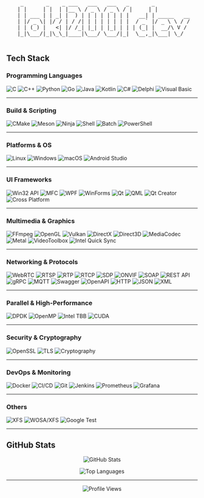 <div align="center">
 <pre style="user-select: none; -webkit-user-select: none; -moz-user-select: none; -ms-user-select: none;">
  _       _    _ ___   ___   ___   _       _           
 | |     | |  | |__ \ / _ \ / _ \ / |     | |          
 | | ___ | | _| |  ) | | | | | | | |   __| | _____   __
 | |/ _ \| |/ / | / /| | | | | | | |  / _` |/ _ \ \ / /
 | | (_) |   <| |/ /_| |_| | |_| | | | (_| |  __/\ V / 
 |_|\___/|_|\_\_|____|\___/ \___/|_|  \__,_|\___| \_/  
 </pre>
</div>

## Tech Stack

### Programming Languages
![C](https://img.shields.io/badge/C-A8B9CC?style=for-the-badge&logo=c&logoColor=black)
![C++](https://img.shields.io/badge/C++-00599C?style=for-the-badge&logo=c%2B%2B&logoColor=white)
![Python](https://img.shields.io/badge/Python-3776AB?style=for-the-badge&logo=python&logoColor=white)
![Go](https://img.shields.io/badge/Go-00ADD8?style=for-the-badge&logo=go&logoColor=white)
![Java](https://img.shields.io/badge/Java-ED8B00?style=for-the-badge&logo=java&logoColor=white)
![Kotlin](https://img.shields.io/badge/Kotlin-0095D5?style=for-the-badge&logo=kotlin&logoColor=white)
![C#](https://img.shields.io/badge/C%23-239120?style=for-the-badge&logo=c-sharp&logoColor=white)
![Delphi](https://img.shields.io/badge/Delphi-EE1F35?style=for-the-badge&logo=delphi&logoColor=white)
![Visual Basic](https://img.shields.io/badge/Visual%20Basic-5C2D91?style=for-the-badge&logo=.net&logoColor=white)

---

### Build & Scripting
![CMake](https://img.shields.io/badge/CMake-064F8C?style=for-the-badge&logo=cmake&logoColor=white)
![Meson](https://img.shields.io/badge/Meson-007800?style=for-the-badge&logo=meson&logoColor=white)
![Ninja](https://img.shields.io/badge/Ninja-000000?style=for-the-badge&logo=ninja&logoColor=white)
![Shell](https://img.shields.io/badge/Shell-89E051?style=for-the-badge&logo=gnu-bash&logoColor=black)
![Batch](https://img.shields.io/badge/Batch-4D4D4D?style=for-the-badge&logo=windows-terminal&logoColor=white)
![PowerShell](https://img.shields.io/badge/PowerShell-5391FE?style=for-the-badge&logo=powershell&logoColor=white)

---

### Platforms & OS
![Linux](https://img.shields.io/badge/Linux-FCC624?style=for-the-badge&logo=linux&logoColor=black)
![Windows](https://img.shields.io/badge/Windows-0078D6?style=for-the-badge&logo=windows&logoColor=white)
![macOS](https://img.shields.io/badge/macOS-000000?style=for-the-badge&logo=apple&logoColor=white)
![Android Studio](https://img.shields.io/badge/Android%20Studio-3DDC84?style=for-the-badge&logo=android-studio&logoColor=white)

---

### UI Frameworks
![Win32 API](https://img.shields.io/badge/Win32%20API-0078D6?style=for-the-badge&logo=windows&logoColor=white)
![MFC](https://img.shields.io/badge/MFC-5C2D91?style=for-the-badge&logo=microsoft&logoColor=white)
![WPF](https://img.shields.io/badge/WPF-5C2D91?style=for-the-badge&logo=.net&logoColor=white)
![WinForms](https://img.shields.io/badge/WinForms-5C2D91?style=for-the-badge&logo=.net&logoColor=white)
![Qt](https://img.shields.io/badge/Qt-41CD52?style=for-the-badge&logo=qt&logoColor=white)
![QML](https://img.shields.io/badge/QML-41CD52?style=for-the-badge&logo=qt&logoColor=white)
![Qt Creator](https://img.shields.io/badge/Qt%20Creator-41CD52?style=for-the-badge&logo=qt&logoColor=white)
![Cross Platform](https://img.shields.io/badge/Cross%20Platform-FF6B35?style=for-the-badge&logo=electron&logoColor=white)

---

### Multimedia & Graphics
![FFmpeg](https://img.shields.io/badge/FFmpeg-007808?style=for-the-badge&logo=ffmpeg&logoColor=white)
![OpenGL](https://img.shields.io/badge/OpenGL-5586A4?style=for-the-badge&logo=opengl&logoColor=white)
![Vulkan](https://img.shields.io/badge/Vulkan-AC162C?style=for-the-badge&logo=vulkan&logoColor=white)
![DirectX](https://img.shields.io/badge/DirectX-0078D4?style=for-the-badge&logo=microsoft&logoColor=white)
![Direct3D](https://img.shields.io/badge/Direct3D-0078D4?style=for-the-badge&logo=microsoft&logoColor=white)
![MediaCodec](https://img.shields.io/badge/MediaCodec-3DDC84?style=for-the-badge&logo=android&logoColor=white)
![Metal](https://img.shields.io/badge/Metal-000000?style=for-the-badge&logo=apple&logoColor=white)
![VideoToolbox](https://img.shields.io/badge/VideoToolbox-000000?style=for-the-badge&logo=apple&logoColor=white)
![Intel Quick Sync](https://img.shields.io/badge/Intel%20Quick%20Sync-0071C5?style=for-the-badge&logo=intel&logoColor=white)

---

### Networking & Protocols
![WebRTC](https://img.shields.io/badge/WebRTC-333333?style=for-the-badge&logo=webrtc&logoColor=white)
![RTSP](https://img.shields.io/badge/RTSP-FF4500?style=for-the-badge&logo=video&logoColor=white)
![RTP](https://img.shields.io/badge/RTP-DC143C?style=for-the-badge&logo=video&logoColor=white)
![RTCP](https://img.shields.io/badge/RTCP-B22222?style=for-the-badge&logo=video&logoColor=white)
![SDP](https://img.shields.io/badge/SDP-4169E1?style=for-the-badge&logo=exchange&logoColor=white)
![ONVIF](https://img.shields.io/badge/ONVIF-2E8B57?style=for-the-badge&logo=camera&logoColor=white)
![SOAP](https://img.shields.io/badge/SOAP-326CE5?style=for-the-badge&logo=soap&logoColor=white)
![REST API](https://img.shields.io/badge/REST%20API-02569B?style=for-the-badge&logo=swagger&logoColor=white)
![gRPC](https://img.shields.io/badge/gRPC-0064A5?style=for-the-badge&logo=grpc&logoColor=white)
![MQTT](https://img.shields.io/badge/MQTT-660066?style=for-the-badge&logo=mqtt&logoColor=white)
![Swagger](https://img.shields.io/badge/Swagger-85EA2D?style=for-the-badge&logo=swagger&logoColor=black)
![OpenAPI](https://img.shields.io/badge/OpenAPI-6BA539?style=for-the-badge&logo=openapi-initiative&logoColor=white)
![HTTP](https://img.shields.io/badge/HTTP-005571?style=for-the-badge&logo=http&logoColor=white)
![JSON](https://img.shields.io/badge/JSON-000000?style=for-the-badge&logo=json&logoColor=white)
![XML](https://img.shields.io/badge/XML-FF6600?style=for-the-badge&logo=xml&logoColor=white)

---

### Parallel & High-Performance
![DPDK](https://img.shields.io/badge/DPDK-0066CC?style=for-the-badge&logo=intel&logoColor=white)
![OpenMP](https://img.shields.io/badge/OpenMP-0071C5?style=for-the-badge&logo=openmp&logoColor=white)
![Intel TBB](https://img.shields.io/badge/Intel%20TBB-0071C5?style=for-the-badge&logo=intel&logoColor=white)
![CUDA](https://img.shields.io/badge/CUDA-76B900?style=for-the-badge&logo=nvidia&logoColor=white)

---

### Security & Cryptography
![OpenSSL](https://img.shields.io/badge/OpenSSL-721412?style=for-the-badge&logo=openssl&logoColor=white)
![TLS](https://img.shields.io/badge/TLS-326CE5?style=for-the-badge&logo=letsencrypt&logoColor=white)
![Cryptography](https://img.shields.io/badge/Cryptography-FF6B35?style=for-the-badge&logo=letsencrypt&logoColor=white)

---

### DevOps & Monitoring
![Docker](https://img.shields.io/badge/Docker-2496ED?style=for-the-badge&logo=docker&logoColor=white)
![CI/CD](https://img.shields.io/badge/CI%2FCD-326CE5?style=for-the-badge&logo=githubactions&logoColor=white)
![Git](https://img.shields.io/badge/Git-F05032?style=for-the-badge&logo=git&logoColor=white)
![Jenkins](https://img.shields.io/badge/Jenkins-D24939?style=for-the-badge&logo=jenkins&logoColor=white)
![Prometheus](https://img.shields.io/badge/Prometheus-E6522C?style=for-the-badge&logo=prometheus&logoColor=white)
![Grafana](https://img.shields.io/badge/Grafana-F46800?style=for-the-badge&logo=grafana&logoColor=white)

---

### Others
![XFS](https://img.shields.io/badge/XFS-0066CC?style=for-the-badge&logo=bank&logoColor=white)
![WOSA/XFS](https://img.shields.io/badge/WOSA%2FXFS-4169E1?style=for-the-badge&logo=creditcard&logoColor=white)
![Google Test](https://img.shields.io/badge/Google%20Test-4285F4?style=for-the-badge&logo=google&logoColor=white)

---

## GitHub Stats
<div align="center">

![GitHub Stats](https://github-readme-stats.vercel.app/api?username=loki2001-dev&show_icons=true&theme=tokyonight&hide_border=true&bg_color=0D1117)

![Top Languages](https://github-readme-stats.vercel.app/api/top-langs/?username=loki2001-dev&layout=compact&theme=tokyonight&hide_border=true&bg_color=0D1117)

</div>

---

<div align="center">

![Profile Views](https://komarev.com/ghpvc/?username=loki2001-dev&color=brightgreen&style=flat-square)

</div>
